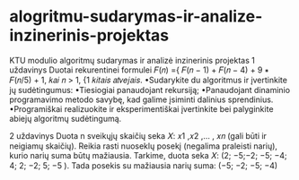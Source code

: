 # alogritmu-sudarymas-ir-analize-inzinerinis-projektas
KTU modulio algoritmų sudarymas ir analizė inzinerinis projektas
1 uždavinys
Duotai rekurentinei formulei
𝐹(𝑛) ={ 𝐹(𝑛 − 1) + 𝐹(𝑛 − 4) + 9 ∗ 𝐹(𝑛/5) + 1, 𝑘𝑎𝑖 𝑛 > 1,
      {1 𝑘𝑖𝑡𝑎𝑖𝑠 𝑎𝑡𝑣𝑒𝑗𝑎𝑖𝑠.
•Sudarykite du algoritmus ir įvertinkite jų sudėtingumus: 
•Tiesiogiai panaudojant rekursiją; 
•Panaudojant dinaminio programavimo metodo savybę, kad galime įsiminti dalinius 
sprendinius. 
•Programiškai realizuokite ir eksperimentiškai įvertinkite bei palyginkite abiejų 
algoritmų sudėtingumą.


2 uždavinys
Duota n sveikųjų skaičių seka 𝑋: 𝑥1 ,𝑥2 ,… , 𝑥𝑛 (gali būti ir neigiamų skaičių). Reikia 
rasti nuoseklų posekį (negalima praleisti narių), kurio narių suma būtų mažiausia. Tarkime, 
duota seka 𝑋: (2; −5;−2; −5; −4; 4; 2; −2; 5; −5 ). Tada posekis su mažiausia narių suma: (−5; 
−2; −5; −4)
